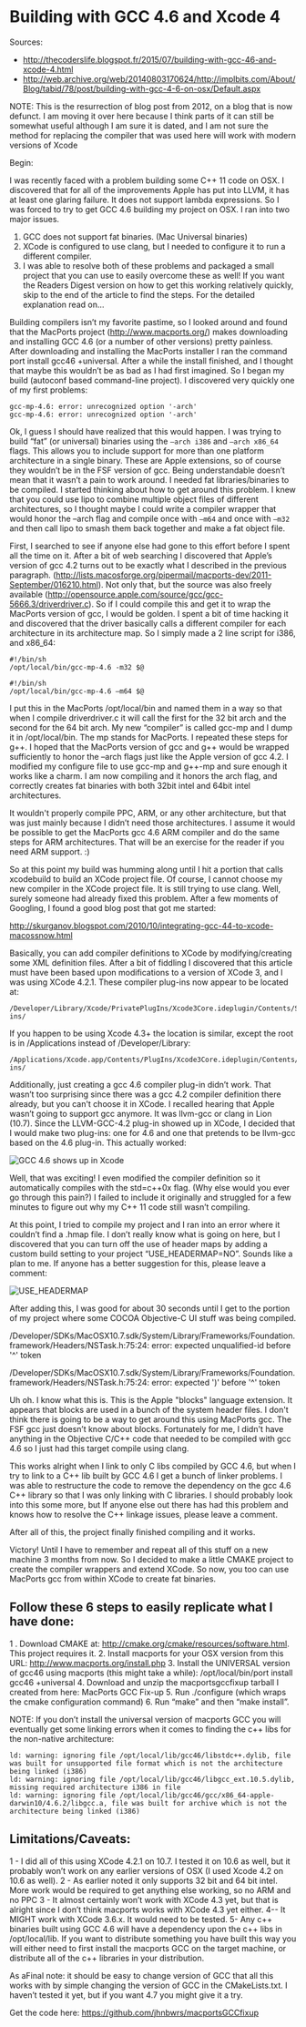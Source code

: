 # Building with GCC 4.6 and Xcode 4

Sources:
- http://thecoderslife.blogspot.fr/2015/07/building-with-gcc-46-and-xcode-4.html
- http://web.archive.org/web/20140803170624/http://implbits.com/About/Blog/tabid/78/post/building-with-gcc-4-6-on-osx/Default.aspx


 NOTE: This is the resurrection of blog post from 2012, on a blog that is now defunct.   I am moving it over here because I think parts of it can still be somewhat useful although I am sure it is dated, and I am not sure the method for replacing the compiler that was used here will work with modern versions of Xcode

Begin:

I was recently faced with a problem building some C++ 11 code on OSX. I discovered that for all of the improvements Apple has put into LLVM, it has at least one glaring failure. It does not support lambda expressions. So I was forced to try to get GCC 4.6 building my project on OSX. I ran into two major issues.

1. GCC does not support fat binaries. (Mac Universal binaries)
2. XCode is configured to use clang, but I needed to configure it to run a different compiler.
3. I was able to resolve both of these problems and packaged a small project that you can use to easily overcome these as well!  If you want the Readers Digest version on how to get this working relatively quickly, skip to the end of the article to find the steps.  For the detailed explanation read on…


Building compilers isn’t my favorite pastime, so I looked around and found that the MacPorts project (http://www.macports.org/) makes downloading and installing GCC 4.6 (or a number of other versions) pretty painless.  
After downloading and installing the MacPorts installer I ran the command port install gcc46 +universal.    After a while the install finished, and I thought that maybe this wouldn’t be as bad as I had first imagined.  So I began my build (autoconf based command-line project). 
I discovered very quickly one of my first problems:

```
gcc-mp-4.6: error: unrecognized option '-arch'
gcc-mp-4.6: error: unrecognized option '-arch'
```

Ok, I guess I should have realized that this would happen.   I was trying to build “fat” (or universal) binaries using the `–arch i386` and `–arch x86_64` flags.  This allows you to include support for more than one platform architecture in a single binary. These are Apple extensions, so of course they wouldn’t be in the FSF version of gcc.  Being understandable doesn’t mean that it wasn’t a pain to work around.  I needed fat libraries/binaries to be compiled.  I started thinking about how to get around this problem.  I knew that you could use lipo to combine multiple object files of different architectures, so I thought maybe I could write a compiler wrapper that would honor the –arch flag and compile once with `–m64` and once with `–m32` and then call lipo to smash them back together and make a fat object file.

First, I searched to see if anyone else had gone to this effort before I spent all the time on it.  After a bit of web searching I discovered that Apple’s version of gcc 4.2 turns out to be exactly what I described in the previous paragraph. (http://lists.macosforge.org/pipermail/macports-dev/2011-September/016210.html).   Not only that, but the source was also freely available (http://opensource.apple.com/source/gcc/gcc-5666.3/driverdriver.c).  So if I could compile this and get it to wrap the MacPorts version of gcc, I would be golden.
I spent a bit of time hacking it and discovered that the driver basically calls a different compiler for each architecture in its architecture map.    So I simply made a 2 line script for i386, and x86_64:

```
#!/bin/sh
/opt/local/bin/gcc-mp-4.6 -m32 $@
```
```
#!/bin/sh
/opt/local/bin/gcc-mp-4.6 –m64 $@
```

I put this in the MacPorts /opt/local/bin and named them in a way so that when I compile driverdriver.c it will call the first for the 32 bit arch and the second for the 64 bit arch.    My new “compiler” is called gcc-mp and I dump it in /opt/local/bin.  The mp stands for MacPorts.
I repeated these steps for g++.  I hoped that the MacPorts version of gcc and g++ would be wrapped sufficiently to honor the –arch flags just like the Apple version of gcc 4.2.  I modified my configure file to use gcc-mp and g++-mp and sure enough it works like a charm.  I am now compiling and it honors the arch flag, and correctly creates fat binaries with both 32bit intel and 64bit intel architectures.

It wouldn't properly compile PPC, ARM, or any other architecture,  but that was just mainly because I didn’t need those architectures.  I assume it would be possible to get the MacPorts gcc 4.6 ARM compiler and do the same steps for ARM architectures.  That will be an exercise for the reader if you need ARM support. :)

So at this point my build was humming along until I hit a portion that calls xcodebuild to build an XCode project file.   Of course, I cannot choose my new compiler in the XCode project file.  It is still trying to use clang.  Well, surely someone had already fixed this problem.  After a few moments of Googling, I found a good blog post that got me started:

http://skurganov.blogspot.com/2010/10/integrating-gcc-44-to-xcode-macossnow.html

Basically, you can add compiler definitions to XCode by modifying/creating some XML definition files.  After a bit of fiddling I discovered that this article must have been based upon modifications to a version of XCode 3, and I was using XCode 4.2.1. These compiler plug-ins now appear to be located at:

```
/Developer/Library/Xcode/PrivatePlugIns/Xcode3Core.ideplugin/Contents/SharedSupport/Developer/Library/Xcode/Plug-ins/
```

If you happen to be using Xcode 4.3+ the location is similar, except the root is in /Applications instead of /Developer/Library:

```
/Applications/Xcode.app/Contents/PlugIns/Xcode3Core.ideplugin/Contents/SharedSupport/Developer/Library/Xcode/Plug-ins/
```

Additionally, just creating a gcc 4.6 compiler plug-in didn’t work.  That wasn’t too surprising since there was a gcc 4.2 compiler definition there already, but you can't choose it in XCode.   I recalled hearing that Apple wasn’t going to support gcc anymore.  It was llvm-gcc or clang in Lion (10.7).  Since the LLVM-GCC-4.2 plug-in showed up in XCode, I decided that I would make two plug-ins: one for 4.6 and one that pretends to be llvm-gcc based on the 4.6 plug-in.  This actually worked:

![GCC 4.6 shows up in Xcode](http://web.archive.org/web/20140803170624im_/http://implbits.com/Portals/0/MacportsGCC_SS.png)

 Well, that was exciting!  I even modified the compiler definition so it automatically compiles with the std=c++0x flag. (Why else would you ever go through this pain?)   I failed to include it originally and struggled for a few minutes to figure out why my C++ 11 code still wasn’t compiling.

At this point, I tried to compile my project and I ran into an error where it couldn’t find a .hmap file.  I don’t really know what is going on here, but I discovered that you can turn off the use of header maps by adding a custom build setting to your project “USE_HEADERMAP=NO”.  Sounds like a plan to me.  If anyone has a better suggestion for this, please leave a comment:

![USE_HEADERMAP](http://web.archive.org/web/20140803170624im_/http://implbits.com/Portals/0/img/HeaderMap.png)

After adding this, I was good for about 30 seconds until I get to the portion of my project where some COCOA Objective-C UI stuff was being compiled.

/Developer/SDKs/MacOSX10.7.sdk/System/Library/Frameworks/Foundation.framework/Headers/NSTask.h:75:24: error: expected unqualified-id before '^' token

/Developer/SDKs/MacOSX10.7.sdk/System/Library/Frameworks/Foundation.framework/Headers/NSTask.h:75:24: error: expected ')' before '^' token 

Uh oh.  I know what this is.  This is the Apple "blocks" language extension.  It appears that blocks are used in a bunch of the system header files.  I don't think there is going to be a way to get around this using MacPorts gcc.  The FSF gcc just doesn’t know about blocks.  Fortunately for me, I didn't have anything in the Objective C/C++ code that needed to be compiled with gcc 4.6 so I just had this target compile using clang. 

This works alright when I link to only C libs compiled by GCC 4.6, but when I try to link to a C++ lib built by GCC 4.6 I get a bunch of linker problems.  I was able to restructure the code to remove the dependency on the gcc 4.6 C++ library so that I was only linking with C libraries.  I should probably look into this some more, but If anyone else out there has had this problem and knows how to resolve the C++ linkage issues, please leave a comment.

After all of this, the project finally finished compiling and it works. 

Victory!  Until I have to remember and repeat all of this stuff on a new machine 3 months from now.   So I decided to make a little CMAKE project to create the compiler wrappers and extend XCode.  So now, you too can use MacPorts gcc from within XCode to create fat binaries.

## Follow these 6 steps to easily replicate what I have done:

1 . Download CMAKE at: http://cmake.org/cmake/resources/software.html. This project requires it.
2. Install macports for your OSX version from this URL:  http://www.macports.org/install.php
3. Install the UNIVERSAL version of gcc46 using macports (this might take a while):
    /opt/local/bin/port install gcc46 +universal
4. Download and unzip the macportsgccfixup tarball I created from here: MacPorts GCC Fix-up
5. Run ./configure (which wraps the cmake configuration command)
6. Run “make” and then “make install”. 

NOTE:  If you don’t install the universal version of macports GCC you will eventually get some linking errors when it comes to finding the c++ libs for the non-native architecture:
```
ld: warning: ignoring file /opt/local/lib/gcc46/libstdc++.dylib, file was built for unsupported file format which is not the architecture being linked (i386)
ld: warning: ignoring file /opt/local/lib/gcc46/libgcc_ext.10.5.dylib, missing required architecture i386 in file
ld: warning: ignoring file /opt/local/lib/gcc46/gcc/x86_64-apple-darwin10/4.6.2/libgcc.a, file was built for archive which is not the architecture being linked (i386)
```

## Limitations/Caveats:

1 - I did all of this using XCode 4.2.1 on 10.7.  I tested it on 10.6 as well, but it probably won’t work on any earlier versions of OSX (I used Xcode 4.2 on 10.6 as well).
2 - As earlier noted it only supports 32 bit and 64 bit intel.  More work would be required to get anything else working, so no ARM and no PPC
3 - It almost certainly won’t work with XCode 4.3 yet, but that is alright since I don’t think macports works with XCode 4.3 yet either.
4-- It MIGHT work with XCode 3.6.x.  It would need to be tested.
5- Any c++ binaries built using GCC 4.6 will have a dependency upon the c++ libs in /opt/local/lib.  If you want to distribute something you have built this way you will either need to first install the macports GCC on the target machine, or distribute all of the c++ libraries in your distribution.

As aFinal note: it should be easy to change version of GCC that all this works with by simple changing the version of GCC in the CMakeLists.txt.  I haven’t tested it yet, but if you want 4.7 you might give it a try.

Get the code here:  https://github.com/jhnbwrs/macportsGCCfixup
